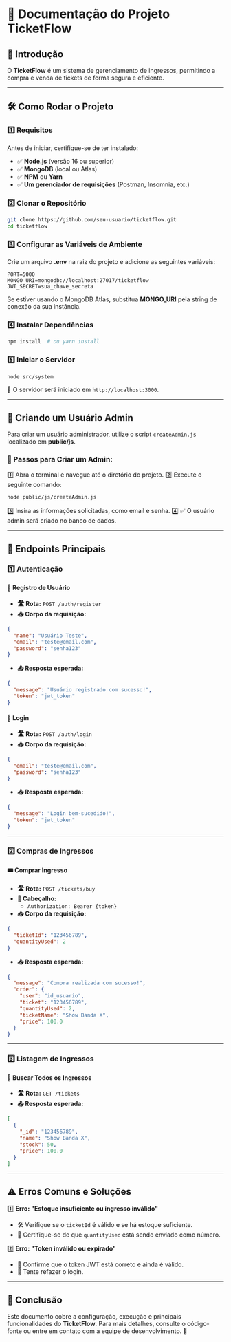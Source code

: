 # 📌 Documentação do Projeto **TicketFlow**

## 🚀 Introdução
O **TicketFlow** é um sistema de gerenciamento de ingressos, permitindo a compra e venda de tickets de forma segura e eficiente.

---

## 🛠️ Como Rodar o Projeto

### **1️⃣ Requisitos**
Antes de iniciar, certifique-se de ter instalado:
- ✅ **Node.js** (versão 16 ou superior)
- ✅ **MongoDB** (local ou Atlas)
- ✅ **NPM** ou **Yarn**
- ✅ **Um gerenciador de requisições** (Postman, Insomnia, etc.)

### **2️⃣ Clonar o Repositório**
```sh
git clone https://github.com/seu-usuario/ticketflow.git
cd ticketflow
```

### **3️⃣ Configurar as Variáveis de Ambiente**
Crie um arquivo **.env** na raiz do projeto e adicione as seguintes variáveis:
```env
PORT=5000
MONGO_URI=mongodb://localhost:27017/ticketflow
JWT_SECRET=sua_chave_secreta
```
Se estiver usando o MongoDB Atlas, substitua **MONGO_URI** pela string de conexão da sua instância.

### **4️⃣ Instalar Dependências**
```sh
npm install  # ou yarn install
```

### **5️⃣ Iniciar o Servidor**
```sh
node src/system
```
🔗 O servidor será iniciado em `http://localhost:3000`.

---

## 👤 **Criando um Usuário Admin**
Para criar um usuário administrador, utilize o script `createAdmin.js` localizado em **public/js**.

### **📌 Passos para Criar um Admin:**
1️⃣ Abra o terminal e navegue até o diretório do projeto.
2️⃣ Execute o seguinte comando:
```sh
node public/js/createAdmin.js
```
3️⃣ Insira as informações solicitadas, como email e senha.
4️⃣ ✅ O usuário admin será criado no banco de dados.

---

## 🔗 **Endpoints Principais**

### **1️⃣ Autenticação**
#### 🔹 **Registro de Usuário**
- **🛣️ Rota:** `POST /auth/register`
- **📥 Corpo da requisição:**
```json
{
  "name": "Usuário Teste",
  "email": "teste@email.com",
  "password": "senha123"
}
```
- **📤 Resposta esperada:**
```json
{
  "message": "Usuário registrado com sucesso!",
  "token": "jwt_token"
}
```

#### 🔹 **Login**
- **🛣️ Rota:** `POST /auth/login`
- **📥 Corpo da requisição:**
```json
{
  "email": "teste@email.com",
  "password": "senha123"
}
```
- **📤 Resposta esperada:**
```json
{
  "message": "Login bem-sucedido!",
  "token": "jwt_token"
}
```

---

### **2️⃣ Compras de Ingressos**
#### 🎟️ **Comprar Ingresso**
- **🛣️ Rota:** `POST /tickets/buy`
- **🔑 Cabeçalho:**
  - `Authorization: Bearer {token}`
- **📥 Corpo da requisição:**
```json
{
  "ticketId": "123456789",
  "quantityUsed": 2
}
```
- **📤 Resposta esperada:**
```json
{
  "message": "Compra realizada com sucesso!",
  "order": {
    "user": "id_usuario",
    "ticket": "123456789",
    "quantityUsed": 2,
    "ticketName": "Show Banda X",
    "price": 100.0
  }
}
```

---

### **3️⃣ Listagem de Ingressos**
#### 📃 **Buscar Todos os Ingressos**
- **🛣️ Rota:** `GET /tickets`
- **📤 Resposta esperada:**
```json
[
  {
    "_id": "123456789",
    "name": "Show Banda X",
    "stock": 50,
    "price": 100.0
  }
]
```

---

## ⚠️ **Erros Comuns e Soluções**

1️⃣ **Erro: "Estoque insuficiente ou ingresso inválido"**
   - 🛠️ Verifique se o `ticketId` é válido e se há estoque suficiente.
   - 📌 Certifique-se de que `quantityUsed` está sendo enviado como número.

2️⃣ **Erro: "Token inválido ou expirado"**
   - 🔄 Confirme que o token JWT está correto e ainda é válido.
   - 🔑 Tente refazer o login.

---

## 🎯 **Conclusão**
Este documento cobre a configuração, execução e principais funcionalidades do **TicketFlow**. Para mais detalhes, consulte o código-fonte ou entre em contato com a equipe de desenvolvimento. 🚀
